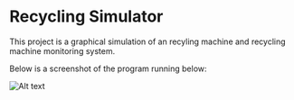 # Recycling Simulator

This project is a graphical simulation of an recyling machine and recycling machine monitoring system.

Below is a screenshot of the program running below:

![Alt text](http://kevin.velci.ch/recycle.png)

